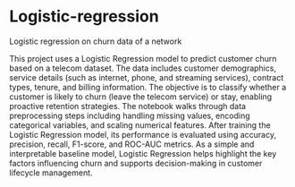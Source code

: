 # Logistic-regression
Logistic regression on churn data of  a network

This project uses a Logistic Regression model to predict customer churn based on a telecom dataset. The data includes customer demographics, service details (such as internet, phone, and streaming services), contract types, tenure, and billing information. The objective is to classify whether a customer is likely to churn (leave the telecom service) or stay, enabling proactive retention strategies. The notebook walks through data preprocessing steps including handling missing values, encoding categorical variables, and scaling numerical features. After training the Logistic Regression model, its performance is evaluated using accuracy, precision, recall, F1-score, and ROC-AUC metrics. As a simple and interpretable baseline model, Logistic Regression helps highlight the key factors influencing churn and supports decision-making in customer lifecycle management.

